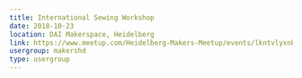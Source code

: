 ```yaml
---
title: International Sewing Workshop
date: 2018-10-23
location: DAI Makerspace, Heidelberg
link: https://www.meetup.com/Heidelberg-Makers-Meetup/events/lkntvlyxnbfc/
usergroup: makershd
type: usergroup
---
```

